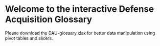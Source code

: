 # Welcome to the interactive Defense Acquisition Glossary

Please download the DAU-glossary.xlsx for better data manipulation using pivot tables and slicers.  

